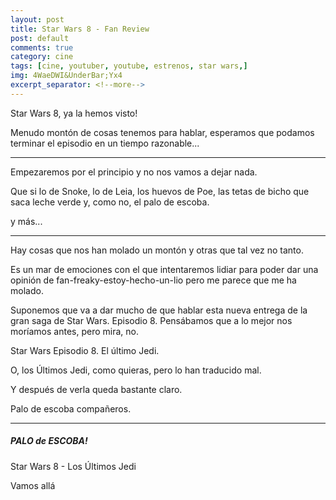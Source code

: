 ```yaml
---
layout: post
title: Star Wars 8 - Fan Review
post: default
comments: true
category: cine
tags: [cine, youtuber, youtube, estrenos, star wars,]
img: 4WaeDWI&UnderBar;Yx4
excerpt_separator: <!--more-->
---
```


Star Wars 8, ya la hemos visto!

Menudo montón de cosas tenemos para hablar, esperamos que podamos terminar el episodio en un tiempo razonable...

<!--more-->

<hr>

Empezaremos por el principio y no nos vamos a dejar nada.

Que si lo de Snoke, lo de Leia, los huevos de Poe, las tetas de bicho que saca leche verde y, como no, el palo de escoba.

y más...

<hr>

Hay cosas que nos han molado un montón y otras que tal vez no tanto.

Es un mar de emociones con el que intentaremos lidiar para poder dar una opinión de fan-freaky-estoy-hecho-un-lio pero me parece que me ha molado.

Suponemos que va a dar mucho de que hablar esta nueva entrega de la gran saga de Star Wars. Episodio 8. Pensábamos que a lo mejor nos moríamos antes, pero mira, no.

Star Wars Episodio 8. El último Jedi.

O, los Últimos Jedi, como quieras, pero lo han traducido mal.

Y después de verla queda bastante claro.

Palo de escoba compañeros.

<hr>

##### PALO de ESCOBA!

Star Wars 8 - Los Últimos Jedi

Vamos allá